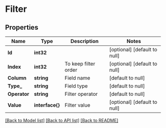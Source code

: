 # Filter

## Properties
Name | Type | Description | Notes
------------ | ------------- | ------------- | -------------
**Id** | **int32** |  | [optional] [default to null]
**Index** | **int32** | To keep filter order | [optional] [default to null]
**Column** | **string** | Field name | [default to null]
**Type_** | **string** | Field type | [default to null]
**Operator** | **string** | Filter operator | [default to null]
**Value** | **interface{}** | Filter value | [optional] [default to null]

[[Back to Model list]](../README.md#documentation-for-models) [[Back to API list]](../README.md#documentation-for-api-endpoints) [[Back to README]](../README.md)



